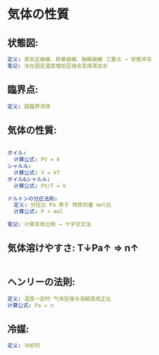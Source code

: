 # 気体の性質

## 状態図:

```yaml
定义: 蒸気圧曲線、昇華曲線、融解曲線 三重点 → 状態并存
笔记: 冰在固定温度增加压强会变成液态水

```

## 臨界点:

```yaml
定义: 超臨界流体

```

## 気体の性質:

```yaml

ボイル:
  计算公式: PV = k
シャルル:
  计算公式: V = kT
ボイル&シャルル:
  计算公式: PV/T = k

ドルトンの分圧法則:
  定义: 分压比 Pa 等于 物质的量 mol比
  计算公式: P ∝ mol

笔记: 计算気体比例 → 十字交叉法

```

## 気体溶けやすさ: T↓Pa↑ => n↑

```yaml

```

## ヘンリーの法則:

```yaml
定义: 温度一定时 气体压强与溶解度成正比
计算公式: Pa ∝ n

```

## 冷媒:

```yaml
定义: 冷却剂
```